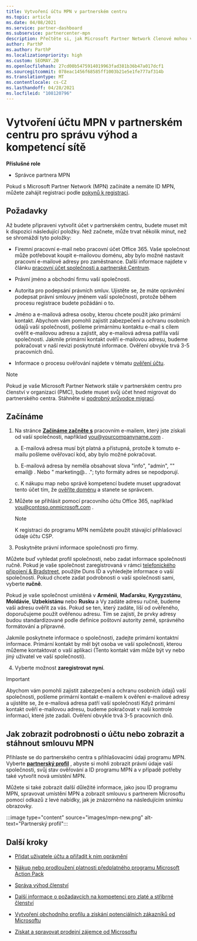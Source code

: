 ```yaml
---
title: Vytvoření účtu MPN v partnerském centru
ms.topic: article
ms.date: 04/08/2021
ms.service: partner-dashboard
ms.subservice: partnercenter-mpn
description: Přečtěte si, jak Microsoft Partner Network členové mohou vytvořit účet partnerského centra za účelem správy svých síťových výhod a kompetencí.
author: ParthP
ms.author: ParthP
ms.localizationpriority: high
ms.custom: SEOMAY.20
ms.openlocfilehash: 27cd00b5475914019963fad381b36b47a017dcf1
ms.sourcegitcommit: 078eac1456f68585ff1003b21e5e1fe777af314b
ms.translationtype: MT
ms.contentlocale: cs-CZ
ms.lasthandoff: 04/28/2021
ms.locfileid: "108120796"
---
```

# <a name="create-an-mpn-account-in-partner-center-to-manage-network-benefits-and-competencies"></a>Vytvoření účtu MPN v partnerském centru pro správu výhod a kompetencí sítě

**Příslušné role**

- Správce partnera MPN

Pokud s Microsoft Partner Network (MPN) začínáte a nemáte ID MPN, můžete zahájit registraci podle [pokynů k registraci](https://partner.microsoft.com/dashboard/account/v3/enrollment/introduction/partnership).

## <a name="prerequisites"></a>Požadavky 

Až budete připraveni vytvořit účet v partnerském centru, budete muset mít k dispozici následující položky.  Než začnete, může trvat několik minut, než se shromáždí tyto položky:

- Firemní pracovní e-mail nebo pracovní účet Office 365. Vaše společnost může potřebovat koupit e-mailovou doménu, aby bylo možné nastavit pracovní e-mailové adresy pro zaměstnance. Další informace najdete v článku [pracovní účet společnosti a partnerské Centrum](azure-active-directory-tenants-and-partner-center.md). 
 
- Právní jméno a obchodní firmu vaší společnosti.

- Autorita pro podepsání právních smluv. Ujistěte se, že máte oprávnění podepsat právní smlouvy jménem vaší společnosti, protože během procesu registrace budete požádáni o to.

- Jméno a e-mailová adresa osoby, kterou chcete použít jako primární kontakt. Abychom vám pomohli zajistit zabezpečení a ochranu osobních údajů vaší společnosti, pošleme primárnímu kontaktu e-mail s cílem ověřit e-mailovou adresu a zajistit, aby e-mailová adresa patřila vaší společnosti. Jakmile primární kontakt ověří e-mailovou adresu, budeme pokračovat v naší revizi poskytnuté informace. Ověření obvykle trvá 3-5 pracovních dnů. 

- Informace o procesu ověřování najdete v tématu [ověření účtu](verification-responses.md).

>[!NOTE]
>Pokud je vaše Microsoft Partner Network stále v partnerském centru pro členství v organizaci (PMC), budete muset svůj účet hned migrovat do partnerského centra. Stáhněte si [podrobný průvodce migrací](https://assetsprod.microsoft.com/mpn/migrate-pmc-pc-mpa-guide.pptx).

## <a name="get-started"></a>Začínáme

1. Na stránce [**Začínáme začněte s**](https://partner.microsoft.com/dashboard/account/v3/enrollment/introduction/partnership) pracovním e-mailem, který jste získali od vaší společnosti, například you@yourcompanyname.com .

 
    a.  E-mailová adresa musí být platná a přístupná, protože k tomuto e-mailu pošleme ověřovací kód, aby bylo možné pokračovat.

    b.  E-mailová adresa by neměla obsahovat slova "info", "admin", "" email@ . Nebo " marketing@.. ."; tyto formáty adres se nepodporují.

    c.  K nákupu map nebo správě kompetencí budete muset upgradovat tento účet tím, že [ověříte doménu](become-global-admin.md) a stanete se správcem. 

2. Můžete se přihlásit pomocí pracovního účtu Office 365, například you@contoso.onmicrosoft.com .

   >[!NOTE]
   > K registraci do programu MPN nemůžete použít stávající přihlašovací údaje účtu CSP.

3. Poskytněte právní informace společnosti pro firmy.

Můžete buď vyhledat profil společnosti, nebo zadat informace společnosti ručně. Pokud je vaše společnost zaregistrovaná v rámci [telefonického připojení & Bradstreet](https://partner.microsoft.com/marketing/usisvshowcase/dunandbrad), použijte Duns ID a vyhledejte informace o vaší společnosti. Pokud chcete zadat podrobnosti o vaší společnosti sami, vyberte **ručně**.

Pokud je vaše společnost umístěná v **Arménii**, **Maďarsku**, **Kyrgyzstánu**, **Moldávie**, **Uzbekistánu** nebo **Rusku** a Vy zadáte adresu ručně, budeme vaši adresu ověřit za vás. Pokud se ten, který zadáte, liší od ověřeného, doporučujeme použít ověřenou adresu. Tím se zajistí, že prvky adresy budou standardizované podle definice poštovní autority země, správného formátování a přípravné.  

Jakmile poskytnete informace o společnosti, zadejte primární kontaktní informace. Primární kontakt by měl být osoba ve vaší společnosti, kterou můžeme kontaktovat o vaší aplikaci (Tento kontakt vám může být vy nebo jiný uživatel ve vaší společnosti).

4. Vyberte možnost **zaregistrovat nyní**.

>[!IMPORTANT]
>Abychom vám pomohli zajistit zabezpečení a ochranu osobních údajů vaší společnosti, pošleme primární kontakt e-mailem k ověření e-mailové adresy a ujistěte se, že e-mailová adresa patří vaší společnosti Když primární kontakt ověří e-mailovou adresu, budeme pokračovat v naší kontrole informací, které jste zadali. Ověření obvykle trvá 3-5 pracovních dnů. 

## <a name="how-to-view-account-details-or-view-and-download-the-mpn-agreement"></a>Jak zobrazit podrobnosti o účtu nebo zobrazit a stáhnout smlouvu MPN

Přihlaste se do partnerského centra s přihlašovacími údaji programu MPN. Vyberte [**partnerský profil**](https://partner.microsoft.com/pcv/accountsettings/connectedpartnerprofile) , abyste si mohli zobrazit právní údaje vaší společnosti, svůj stav ověřování a ID programu MPN a v případě potřeby také vytvořit nová umístění MPN. 

Můžete si také zobrazit další důležité informace, jako jsou ID programu MPN, spravovat umístění MPN a zobrazit smlouvu s partnerem Microsoftu pomocí odkazů z levé nabídky, jak je znázorněno na následujícím snímku obrazovky.

:::image type="content" source="images/mpn-new.png" alt-text="Partnerský profil":::


## <a name="next-steps"></a>Další kroky

-  [Přidat uživatele účtu a přiřadit k nim oprávnění](create-user-accounts-and-set-permissions.md)

-  [Nákup nebo prodloužení platnosti předplatného programu Microsoft Action Pack](mpn-get-action-pack.md)

-  [Správa výhod členství](manage-your-partner-network-benefits.md)

-  [Další informace o požadavcích na kompetenci pro zlaté a stříbrné členství](https://partner.microsoft.com/membership/competencies)

-  [Vytvoření obchodního profilu a získání potenciálních zákazníků od Microsoftu](create-a-marketing-profile.md)

-  [Získat a spravovat prodejní zájemce od Microsoftu](manage-leads.md)
